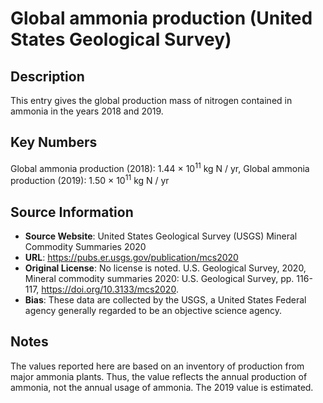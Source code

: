 
# Global ammonia production (United States Geological Survey)

## Description
This entry gives the global production mass of nitrogen contained in ammonia in the years 2018 and 2019.

## Key Numbers
Global ammonia production (2018): 1.44 &times; 10<sup>11</sup> kg N / yr,
Global ammonia production (2019): 1.50 &times; 10<sup>11</sup> kg N / yr

## Source Information
* **Source Website**: United States Geological Survey (USGS) Mineral Commodity Summaries 2020
* **URL**: https://pubs.er.usgs.gov/publication/mcs2020
* **Original License**:  No license is noted. U.S. Geological Survey, 2020, Mineral commodity summaries 2020: U.S. Geological Survey, pp. 116-117, https://doi.org/10.3133/mcs2020.
* **Bias**: These data are collected by the USGS, a United States Federal agency generally regarded to be an objective science agency.

## Notes
The values reported here are based on an inventory of production from major ammonia plants. Thus, the value reflects the annual production of ammonia, not the annual usage of ammonia. The 2019 value is estimated.  
